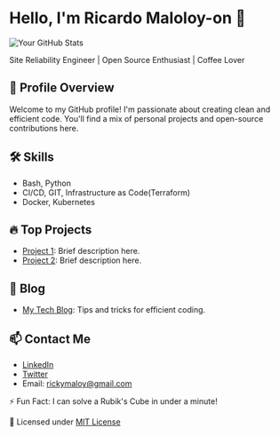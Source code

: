 # Hello, I'm Ricardo Maloloy-on 👋
![Your GitHub Stats](https://github-readme-stats.vercel.app/api?username=rmaloloyon&show_icons=true&theme=dark&count_private=true)

Site Reliability Engineer | Open Source Enthusiast | Coffee Lover

## 🌱 Profile Overview
Welcome to my GitHub profile! I'm passionate about creating clean and efficient code. You'll find a mix of personal projects and open-source contributions here.

## 🛠️ Skills
- Bash, Python
- CI/CD, GIT, Infrastructure as Code(Terraform)
- Docker, Kubernetes

## 🔥 Top Projects
- [Project 1](link): Brief description here.
- [Project 2](link): Brief description here.

## 📝 Blog
- [My Tech Blog](link): Tips and tricks for efficient coding.

## 📫 Contact Me
- [LinkedIn](https://www.linkedin.com/in/ricardo-maloloy-on-7137a331/)
- [Twitter](https://twitter.com/rickymaloy)
- Email: rickymaloy@gmail.com

⚡ Fun Fact: I can solve a Rubik's Cube in under a minute!


📝 Licensed under [MIT License](license-link)
